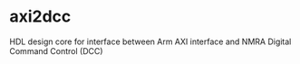 # axi2dcc
HDL design core for interface between Arm AXI interface and NMRA Digital Command Control (DCC)
